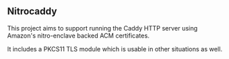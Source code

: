 Nitrocaddy
----------

This project aims to support running the Caddy HTTP server using Amazon's
nitro-enclave backed ACM certificates.

It includes a PKCS11 TLS module which is usable in other situations as well.
